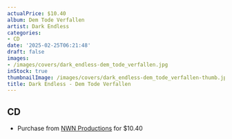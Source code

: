 ```yaml
---
actualPrice: $10.40
album: Dem Tode Verfallen
artist: Dark Endless
categories:
- CD
date: '2025-02-25T06:21:48'
draft: false
images:
- /images/covers/dark_endless-dem_tode_verfallen.jpg
inStock: true
thumbnailImage: /images/covers/dark_endless-dem_tode_verfallen-thumb.jpg
title: Dark Endless - Dem Tode Verfallen
---
```


## CD
* Purchase from [NWN Productions](http://shop.nwnprod.com/index.php?route=product/product&path=93&product_id=55544&sort=pd.name&order=ASC) for $10.40

